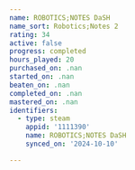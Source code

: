 ```yaml
---
name: ROBOTICS;NOTES DaSH
name_sort: Robotics;Notes 2
rating: 34
active: false
progress: completed
hours_played: 20
purchased_on: .nan
started_on: .nan
beaten_on: .nan
completed_on: .nan
mastered_on: .nan
identifiers:
  - type: steam
    appid: '1111390'
    name: ROBOTICS;NOTES DaSH
    synced_on: '2024-10-10'

---
```

